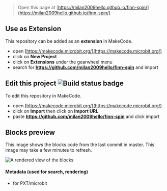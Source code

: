 
> Open this page at [https://milan2009hello.github.io/finn-spin/](https://milan2009hello.github.io/finn-spin/)

## Use as Extension

This repository can be added as an **extension** in MakeCode.

* open [https://makecode.microbit.org/](https://makecode.microbit.org/)
* click on **New Project**
* click on **Extensions** under the gearwheel menu
* search for **https://github.com/milan2009hello/finn-spin** and import

## Edit this project ![Build status badge](https://github.com/milan2009hello/finn-spin/workflows/MakeCode/badge.svg)

To edit this repository in MakeCode.

* open [https://makecode.microbit.org/](https://makecode.microbit.org/)
* click on **Import** then click on **Import URL**
* paste **https://github.com/milan2009hello/finn-spin** and click import

## Blocks preview

This image shows the blocks code from the last commit in master.
This image may take a few minutes to refresh.

![A rendered view of the blocks](https://github.com/milan2009hello/finn-spin/raw/master/.github/makecode/blocks.png)

#### Metadata (used for search, rendering)

* for PXT/microbit
<script src="https://makecode.com/gh-pages-embed.js"></script><script>makeCodeRender("{{ site.makecode.home_url }}", "{{ site.github.owner_name }}/{{ site.github.repository_name }}");</script>
